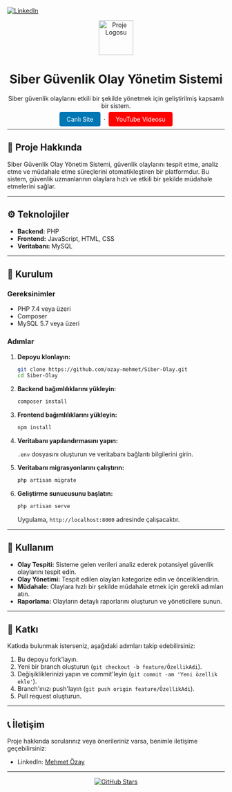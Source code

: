 
[![LinkedIn](https://cdn-icons-png.flaticon.com/512/174/174857.png)](https://www.linkedin.com/in/mehmet-ozay/)

<div align="center">

  <a href="https://github.com/ozay-mehmet/Siber-Olay/blob/main/assets/images/siber.jpeg" target="_blank" rel="noopener noreferrer">
    <img src="images/logo.png" alt="Proje Logosu" width="80" height="80" />
  </a>

  <h1>Siber Güvenlik Olay Yönetim Sistemi</h1>

  <p>
    Siber güvenlik olaylarını etkili bir şekilde yönetmek için geliştirilmiş kapsamlı bir sistem.
  </p>

  <p>
    <a href="#" style="text-decoration:none; padding:8px 16px; background-color:#0077b5; color:white; border-radius:4px;">Canlı Site</a>
    &nbsp;&middot;&nbsp;
    <a href="https://www.youtube.com/watch?v=fNUr3vvIlM0" target="_blank" rel="noopener noreferrer" style="text-decoration:none; padding:8px 16px; background-color:#FF0000; color:white; border-radius:4px;">YouTube Videosu</a>
  </p>

</div>

---

## 📌 Proje Hakkında

Siber Güvenlik Olay Yönetim Sistemi, güvenlik olaylarını tespit etme, analiz etme ve müdahale etme süreçlerini otomatikleştiren bir platformdur. Bu sistem, güvenlik uzmanlarının olaylara hızlı ve etkili bir şekilde müdahale etmelerini sağlar.

---

## ⚙️ Teknolojiler

- **Backend:** PHP
- **Frontend:** JavaScript, HTML, CSS
- **Veritabanı:** MySQL

---

## 🚀 Kurulum

### Gereksinimler

- PHP 7.4 veya üzeri
- Composer
- MySQL 5.7 veya üzeri

### Adımlar

1. **Depoyu klonlayın:**

   ```bash
   git clone https://github.com/ozay-mehmet/Siber-Olay.git
   cd Siber-Olay
   ```

2. **Backend bağımlılıklarını yükleyin:**

   ```bash
   composer install
   ```

3. **Frontend bağımlılıklarını yükleyin:**

   ```bash
   npm install
   ```

4. **Veritabanı yapılandırmasını yapın:**

   `.env` dosyasını oluşturun ve veritabanı bağlantı bilgilerini girin.

5. **Veritabanı migrasyonlarını çalıştırın:**

   ```bash
   php artisan migrate
   ```

6. **Geliştirme sunucusunu başlatın:**

   ```bash
   php artisan serve
   ```

   Uygulama, `http://localhost:8000` adresinde çalışacaktır.

---

## 🧪 Kullanım

- **Olay Tespiti:** Sisteme gelen verileri analiz ederek potansiyel güvenlik olaylarını tespit edin.
- **Olay Yönetimi:** Tespit edilen olayları kategorize edin ve önceliklendirin.
- **Müdahale:** Olaylara hızlı bir şekilde müdahale etmek için gerekli adımları atın.
- **Raporlama:** Olayların detaylı raporlarını oluşturun ve yöneticilere sunun.

---

## 🧩 Katkı

Katkıda bulunmak isterseniz, aşağıdaki adımları takip edebilirsiniz:

1. Bu depoyu fork'layın.
2. Yeni bir branch oluşturun (`git checkout -b feature/ÖzellikAdi`).
3. Değişikliklerinizi yapın ve commit'leyin (`git commit -am 'Yeni özellik ekle'`).
4. Branch'ınızı push'layın (`git push origin feature/ÖzellikAdi`).
5. Pull request oluşturun.

---

## 📞 İletişim

Proje hakkında sorularınız veya önerileriniz varsa, benimle iletişime geçebilirsiniz:

- LinkedIn: [Mehmet Özay](https://www.linkedin.com/in/mehmet-ozay/)

---

<div align="center">
  <p>
    <a href="https://github.com/ozay-mehmet/Siber-Olay" target="_blank" rel="noopener noreferrer">
      <img src="https://img.shields.io/github/stars/ozay-mehmet/Siber-Olay?style=social" alt="GitHub Stars" />
    </a>
  </p>
</div>
